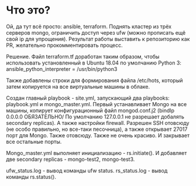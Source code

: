 # Что это?

Ой, да тут всё просто: ansible, terraform. Поднять кластер из трёх серверов mongo, ограничить доступ через ufw (можно прописать ещё свой ip для упрощения). Результат работы выставить к репозиторию как PR, желательно прокомментировать процесс.


Решение.
Файл terraform.tf доработан таким образом, чтобы использовать установленный в Ubuntu 18.04 по умолчанию Python 3:
ansible_python_interpreter = /usr/bin/python3

Также добавлены строки для формирования файла /etc/hots, который затем копируется на все виртуальные машины в облаке.

Создан главный playbook - site.yml, запускающий два playbooks: playbook.yml и  mongo_master.yml.
Первый устанавливает Mongo на все машины, копирует конфигурационный файл mongod.conf.j2 (bindIp 0.0.0.0 ОБЯЗАТЕЛЬНО/ По умолчанию 127.0.0.1 не  разрешает добалять secondary replicas).
А также настройки firewall. Разрешен SSH отовсюду (не особо правильно, но все-таки песочница), а также открывает 27017 порт для Mongo. Также отовсюду. Также не очень красиво. И закрывает все остальные порты.

Mongo_master.yml выполняет инициализацию - rs.initiate(). И добавляет две secondary replicas - mongo-test2, mongo-test3.

ufw_status.log - вывод команды ufw status.
rs_status.log - вывод команды rs.status().

